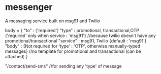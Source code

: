 # messenger
A messaging service built on msg91 and Twilio

body = {
  "to" : {'required'}
  "type" : promotional, transactional,OTP {'required' only when service : 'msg91'}  //because twilio doesn't have any promotional/transactional 
  "service" : msg91, Twilio {default : 'msg91'}
  "body" : {Not required for 'type' : 'OTP', otherwise manually-typed messages}  //no template for promotional and transactional (can be attached)
}

"/contact/send-sms"  //for sending any 'type' of message
